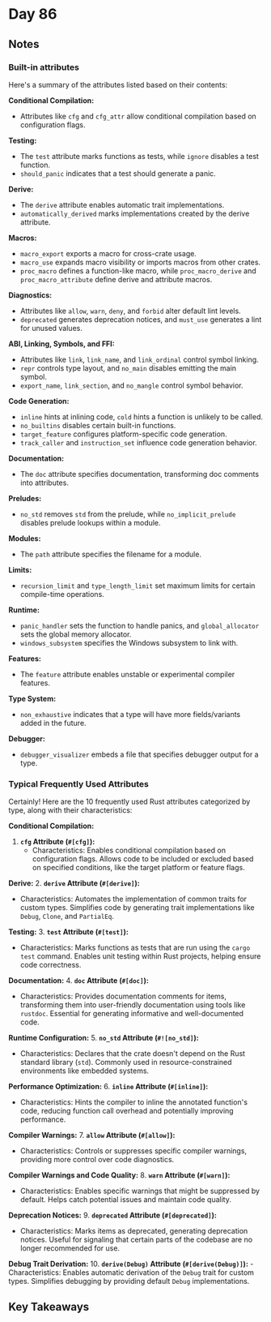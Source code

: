 # Day 86

## Notes

### Built-in attributes

Here's a summary of the attributes listed based on their contents:

**Conditional Compilation:**
- Attributes like `cfg` and `cfg_attr` allow conditional compilation based on configuration flags.

**Testing:**
- The `test` attribute marks functions as tests, while `ignore` disables a test function.
- `should_panic` indicates that a test should generate a panic.

**Derive:**
- The `derive` attribute enables automatic trait implementations.
- `automatically_derived` marks implementations created by the derive attribute.

**Macros:**
- `macro_export` exports a macro for cross-crate usage.
- `macro_use` expands macro visibility or imports macros from other crates.
- `proc_macro` defines a function-like macro, while `proc_macro_derive` and `proc_macro_attribute` define derive and attribute macros.

**Diagnostics:**
- Attributes like `allow`, `warn`, `deny`, and `forbid` alter default lint levels.
- `deprecated` generates deprecation notices, and `must_use` generates a lint for unused values.

**ABI, Linking, Symbols, and FFI:**
- Attributes like `link`, `link_name`, and `link_ordinal` control symbol linking.
- `repr` controls type layout, and `no_main` disables emitting the main symbol.
- `export_name`, `link_section`, and `no_mangle` control symbol behavior.

**Code Generation:**
- `inline` hints at inlining code, `cold` hints a function is unlikely to be called.
- `no_builtins` disables certain built-in functions.
- `target_feature` configures platform-specific code generation.
- `track_caller` and `instruction_set` influence code generation behavior.

**Documentation:**
- The `doc` attribute specifies documentation, transforming doc comments into attributes.

**Preludes:**
- `no_std` removes `std` from the prelude, while `no_implicit_prelude` disables prelude lookups within a module.

**Modules:**
- The `path` attribute specifies the filename for a module.

**Limits:**
- `recursion_limit` and `type_length_limit` set maximum limits for certain compile-time operations.

**Runtime:**
- `panic_handler` sets the function to handle panics, and `global_allocator` sets the global memory allocator.
- `windows_subsystem` specifies the Windows subsystem to link with.

**Features:**
- The `feature` attribute enables unstable or experimental compiler features.

**Type System:**
- `non_exhaustive` indicates that a type will have more fields/variants added in the future.

**Debugger:**
- `debugger_visualizer` embeds a file that specifies debugger output for a type.

### Typical Frequently Used Attributes

Certainly! Here are the 10 frequently used Rust attributes categorized by type, along with their characteristics:

**Conditional Compilation:**
1. **`cfg` Attribute (`#[cfg]`):**
   - Characteristics: Enables conditional compilation based on configuration flags. Allows code to be included or excluded based on specified conditions, like the target platform or feature flags.

**Derive:**
2. **`derive` Attribute (`#[derive]`):**
   - Characteristics: Automates the implementation of common traits for custom types. Simplifies code by generating trait implementations like `Debug`, `Clone`, and `PartialEq`.

**Testing:**
3. **`test` Attribute (`#[test]`):**
   - Characteristics: Marks functions as tests that are run using the `cargo test` command. Enables unit testing within Rust projects, helping ensure code correctness.

**Documentation:**
4. **`doc` Attribute (`#[doc]`):**
   - Characteristics: Provides documentation comments for items, transforming them into user-friendly documentation using tools like `rustdoc`. Essential for generating informative and well-documented code.

**Runtime Configuration:**
5. **`no_std` Attribute (`#![no_std]`):**
   - Characteristics: Declares that the crate doesn't depend on the Rust standard library (`std`). Commonly used in resource-constrained environments like embedded systems.

**Performance Optimization:**
6. **`inline` Attribute (`#[inline]`):**
   - Characteristics: Hints the compiler to inline the annotated function's code, reducing function call overhead and potentially improving performance.

**Compiler Warnings:**
7. **`allow` Attribute (`#[allow]`):**
   - Characteristics: Controls or suppresses specific compiler warnings, providing more control over code diagnostics.

**Compiler Warnings and Code Quality:**
8. **`warn` Attribute (`#[warn]`):**
   - Characteristics: Enables specific warnings that might be suppressed by default. Helps catch potential issues and maintain code quality.

**Deprecation Notices:**
9. **`deprecated` Attribute (`#[deprecated]`):**
   - Characteristics: Marks items as deprecated, generating deprecation notices. Useful for signaling that certain parts of the codebase are no longer recommended for use.

**Debug Trait Derivation:**
10. **`derive(Debug)` Attribute (`#[derive(Debug)]`):**
    - Characteristics: Enables automatic derivation of the `Debug` trait for custom types. Simplifies debugging by providing default `Debug` implementations.

## Key Takeaways
